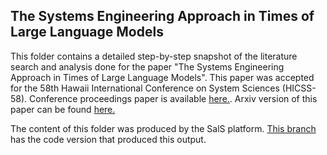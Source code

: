 ## The Systems Engineering Approach in Times of Large Language Models

This folder contains a detailed step-by-step snapshot of the literature search and analysis done for the paper "The Systems Engineering Approach in Times of Large Language Models". This paper was accepted for the 58th Hawaii International Conference on System Sciences (HICSS-58). Conference proceedings paper is available [here.](https://scholarspace.manoa.hawaii.edu/items/ccd98c8b-bb61-4a86-9cd4-4719078d028f). Arxiv version of this paper can be found [here.](https://arxiv.org/abs/2411.09050v1)

The content of this folder was produced by the SalS platform. [This branch](https://github.com/cabrerac/semi-automatic-literature-survey/tree/sys-llms-survey) has the code version that produced this output.
